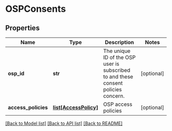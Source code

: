 # OSPConsents

## Properties
Name | Type | Description | Notes
------------ | ------------- | ------------- | -------------
**osp_id** | **str** | The unique ID of the OSP user is subscribed to and these consent policies concern.   | [optional] 
**access_policies** | [**list[AccessPolicy]**](AccessPolicy.md) | OSP access policies | [optional] 

[[Back to Model list]](../README.md#documentation-for-models) [[Back to API list]](../README.md#documentation-for-api-endpoints) [[Back to README]](../README.md)


